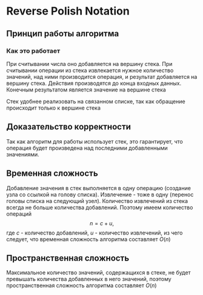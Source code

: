 # Reverse Polish Notation

## Принцип работы алгоритма

### Как это работает

При считывании числа оно добавляется на вершину стека. При считывании операции из стека извлекается нужное количество значений, над ними производится операция, и результат добавляется на вершину стека. Действия производятся до конца входных данных.
Конечным результатом является значение на вершине стека

Стек удобнее реализовать на связанном списке, так как обращение происходит только к вершине стека

## Доказательство корректности

Так как алгоритм для работы использует стек, это гарантирует, что операция будет произведена над последними добавленными значениями.

## Временная сложность

Добавление значения в стек выполняется в одну операцию (создание узла со ссылкой на голову списка). Извлечение - тоже в одну (перенос головы списка на следующий узел).
Количество извлечений из стека всегда не больше количества добавлений. Поэтому имеем количество операций
$$
n = c + u,
$$
где $c$ - количество добавлений, $u$ - количество извлечений, из чего следует, что временная сложность алгоритма составляет $O(n)$
## Пространственная сложность

Максимальное количество значений, содержащихся в стеке, не будет превышать количества добавленных в него значений, поэтому пространственная сложность алгоритма составляет $O(n)$
